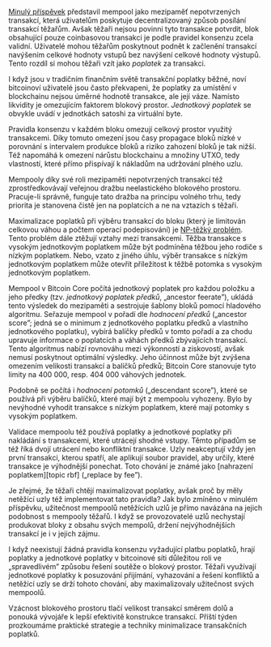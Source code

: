 [Minulý příspěvek][policy01] představil mempool jako mezipaměť nepotvrzených
transakcí, která uživatelům poskytuje decentralizovaný způsob posílání
transakcí těžařům. Avšak těžaři nejsou povinni tyto transakce potvrdit,
blok obsahující pouze coinbasovou transakci je podle pravidel konsenzu
zcela validní. Uživatelé mohou těžařům poskytnout podnět k začlenění
transakcí navýšením celkové hodnoty vstupů bez navýšení celkové hodnoty
výstupů. Tento rozdíl si mohou těžaři vzít jako _poplatek_ za transakci.

I když jsou v tradičním finančním světě transakční poplatky běžné,
noví bitcoinoví uživatelé jsou často překvapeni, že poplatky za umístění
v blockchainu nejsou úměrné hodnotě transakce, ale její váze. Namísto
likvidity je omezujícím faktorem blokový prostor. _Jednotkový poplatek_
se obvykle uvádí v jednotkách satoshi za virtuální byte.

Pravidla konsenzu v každém bloku omezují celkový prostor využitý transakcemi.
Díky tomuto omezení jsou časy propagace bloků nízké v porovnání s
intervalem produkce bloků a riziko zahození bloků je tak nižší.
Též napomáhá k omezení nárůstu blockchainu a množiny UTXO, tedy vlastností,
které přímo přispívají k nákladům na udržování plného uzlu.

Mempooly díky své roli mezipaměti nepotvrzených transakcí též zprostředkovávají
veřejnou dražbu neelastického blokového prostoru. Pracuje-li správně,
funguje tato dražba na principu volného trhu, tedy priorita je stanovena
čistě jen na poplatcích a ne na vztazích s těžaři.

Maximalizace poplatků při výběru transakcí do bloku (který je limitován
celkovou váhou a počtem operací podepisování) je [NP-těžký problém][NP-hard problem].
Tento problém dále ztěžují vztahy mezi transakcemi. Těžba
transakce s vysokým jednotkovým poplatkem může být podmíněna těžbou jeho
rodiče s nízkým poplatkem. Nebo, vzato z jiného úhlu, výběr
transakce s nízkým jednotkovým poplatkem může otevřít příležitost
k těžbě potomka s vysokým jednotkovým poplatkem.

Mempool v Bitcoin Core počítá jednotkový poplatek pro každou položku
a jeho předky (tzv. _jednotkový poplatek předků_, „ancestor feerate”), ukládá tento
výsledek do mezipaměti a sestrojuje šablony bloků pomocí hladového algoritmu.
Seřazuje mempool v pořadí dle _hodnocení předků_ („ancestor score”; jedná
se o minimum z jednotkového poplatku předků a vlastního jednotkového poplatku),
vybírá balíčky předků v tomto pořadí a za chodu upravuje informace o
poplatcích a váhách předků zbývajících transakcí. Tento algoritmus
nabízí rovnováhu mezi výkonností a ziskovostí, avšak nemusí poskytnout
optimální výsledky. Jeho účinnost může být zvýšena omezením velikosti
transakcí a balíčků předků; Bitcoin Core stanovuje tyto limity na
400 000, resp. 404 000 váhových jednotek.

Podobně se počítá i _hodnocení potomků_ („descendant score”), které
se používá při výběru balíčků, které mají být z mempoolu vyhozeny.
Bylo by nevýhodné vyhodit transakce s nízkým poplatkem, které mají
potomky s vysokým poplatkem.

Validace mempoolu též používá poplatky a jednotkové poplatky při
nakládání s transakcemi, které utrácejí shodné vstupy. Těmto případům
se též říká dvojí utrácení nebo konfliktní transakce. Uzly neakceptují
vždy jen první transakci, kterou spatří, ale aplikují soubor pravidel,
aby určily, které transakce je výhodnější ponechat. Toto chování
je známé jako [nahrazení poplatkem][topic rbf] („replace by fee”).

Je zřejmé, že těžaři chtějí maximalizovat poplatky, avšak proč by měly
netěžící uzly též implementovat tato pravidla? Jak bylo zmíněno v minulém
příspěvku, užitečnost mempoolů netěžících uzlů je přímo navázána
na jejich podobnost s mempooly těžařů. I když se provozovatelé uzlů
nechystají produkovat bloky z obsahu svých mempolů, držení nejvýhodnějších
transakcí je i v jejich zájmu.

I když neexistují žádná pravidla konsenzu vyžadující platbu poplatků,
hrají poplatky a jednotkové poplatky v bitcoinové síti důležitou roli
ve „spravedlivém” způsobu řešení soutěže o blokový prostor. Těžaři
využívají jednotkové poplatky k posuzování přijímání, vyhazování a
řešení konfliktů a netěžící uzly se drží tohoto chování, aby maximalizovaly
užitečnost svých mempoolů.

Vzácnost blokového prostoru tlačí velikost transakcí směrem dolů a
ponouká vývojáře k lepší efektivitě konstrukce transakcí. Příští týden
prozkoumáme praktické strategie a techniky minimalizace transakčních
poplatků.

[policy01]: /cs/newsletters/2023/05/17/#čekání-na-potvrzení-1-k-čemu-je-mempool
[np-hard problem]: https://en.wikipedia.org/wiki/NP-hardness
